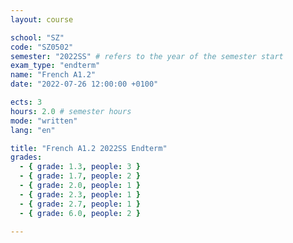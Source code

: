 ```yaml
---
layout: course

school: "SZ"
code: "SZ0502"
semester: "2022SS" # refers to the year of the semester start
exam_type: "endterm"
name: "French A1.2"
date: "2022-07-26 12:00:00 +0100"

ects: 3
hours: 2.0 # semester hours
mode: "written"
lang: "en"

title: "French A1.2 2022SS Endterm"
grades:
  - { grade: 1.3, people: 3 }
  - { grade: 1.7, people: 2 }
  - { grade: 2.0, people: 1 }
  - { grade: 2.3, people: 1 }
  - { grade: 2.7, people: 1 }
  - { grade: 6.0, people: 2 }

---
```



